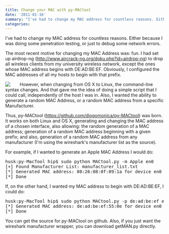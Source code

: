 ```yaml
---
title: Change your MAC with py-MACtool
date: '2011-01-16'
summary: "I've had to change my MAC address for countless reasons. Either because I was doing some penetration testing, or just to debug some network errors..."
categories:
---
```


I've had to change my MAC address for countless reasons. Either because I was doing some penetration testing, or just to debug some network errors.

The most recent motive for changing my MAC Address was: fun. I had set up airdrop-ng (<http://www.aircrack-ng.org/doku.php?id=airdrop-ng>) to drop all wireless clients from my university wireless network, except the ones whose MAC address begins with DE:AD:BE:EF. Obviously, I configured the MAC addresses of all my hosts to begin with that prefix.

<img src="http://media.tumblr.com/tumblr_lf4fkqSO761qevk7j.png" style="float:left;margin:0px 30px 0px 0px;" />

However, when changing from OS X to Linux, the command-line syntax changes. And that gave me the idea of doing a simple script that I could call, independently of the host I was in. Also, I wanted the ability to generate a random MAC Address, or a random MAC address from a specific Manufacturer.

Thus, py-MACtool (<https://github.com/diogomonica/py-MACtool>) was born. It works on both Linux and OS X, generating and changing the MAC address of a chosen interface, also allowing: the random generation of a MAC address; generation of a random MAC address beginning with a given prefix; and also, generation of a random MAC address from any manufacturer (I'm using the wireshark's manufacturer list as the source).

For example, if I wanted to generate an Apple MAC Address I would do:
<pre>
husk:py-MacTool hip$ sudo python MACtool.py -m Apple en0 
[+] Found Manufacturer List: manufacturer_list.txt 
[*] Generated MAC address: 00:26:08:0f:09:1a for device en0
[*] Done
</pre>

If, on the other hand, I wanted my MAC address to begin with DE:AD:BE:EF, I could do: 

<pre>
husk:py-MacTool hip$ sudo python MACtool.py -p de:ad:be:ef en0 
[*] Generated MAC address: de:ad:be:ef:55:0e for device en0 
[*] Done
</pre>

You can get the source for py-MACtool on github. Also, if you just want the wireshark manufacturer wrapper, you can download getMAN.py directly.

